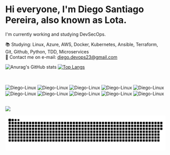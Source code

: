 # Hi everyone, I'm Diego Santiago Pereira, also known as Lota.


I'm currently working and studying DevSecOps.

📚 Studying: Linux, Azure, AWS, Docker, Kubernetes, Ansible, Terraform, Git, Github, Python, TDD, Microservices
<br>📧 Contact me on e-mail: diego.devops23@gmail.com


![Anurag's GitHub stats](https://github-readme-stats.vercel.app/api?username=diego-lota&show_icons=true&theme=transparent)
[![Top Langs](https://github-readme-stats.vercel.app/api/top-langs/?username=diego-lota&layout=compact&theme=transparent)](https://github.com/diego-lota/github-readme-stats)

##

<div style="display: inline_block"><br>
  <img align="center" alt="Diego-Linux" height="80" width="90" src="https://cdn.jsdelivr.net/gh/devicons/devicon/icons/linux/linux-original.svg">
  <img align="center" alt="Diego-Linux" height="90" width="100" src="https://cdn.jsdelivr.net/gh/devicons/devicon/icons/azure/azure-original-wordmark.svg">
  <img align="center" alt="Diego-Linux" height="90" width="100" src="https://cdn.jsdelivr.net/gh/devicons/devicon/icons/amazonwebservices/amazonwebservices-plain-wordmark.svg">
  <img align="center" alt="Diego-Linux" height="80" width="90" src="https://cdn.jsdelivr.net/gh/devicons/devicon/icons/docker/docker-original.svg">
  <img align="center" alt="Diego-Linux" height="70" width="80" src="https://cdn.jsdelivr.net/gh/devicons/devicon/icons/kubernetes/kubernetes-plain.svg">
  <img align="center" alt="Diego-Linux" height="70" width="80" src="https://cdn.jsdelivr.net/gh/devicons/devicon/icons/ansible/ansible-original.svg">
  <img align="center" alt="Diego-Linux" height="70" width="80" src="https://cdn.jsdelivr.net/gh/devicons/devicon/icons/terraform/terraform-original.svg">
  <img align="center" alt="Diego-Linux" height="70" width="80" src="https://cdn.jsdelivr.net/gh/devicons/devicon/icons/git/git-original.svg">
  <img align="center" alt="Diego-Linux" height="70" width="80" src="https://cdn.jsdelivr.net/gh/devicons/devicon/icons/python/python-original.svg">
  <img align="center" alt="Diego-Linux" height="70" width="80" src="https://cdn.jsdelivr.net/gh/devicons/devicon/icons/go/go-original.svg">
 
##

<div>
  <a href="https://www.linkedin.com/in/diego-santiago-pereira-b62420233" target="_blank"><img align="center" height="80" width"90" src="https://cdn.jsdelivr.net/gh/devicons/devicon/icons/linkedin/linkedin-original.svg"></a>
</div>


 ![Snake animation](https://github.com/diego-lota/diego-lota/blob/output/github-contribution-grid-snake.svg)
